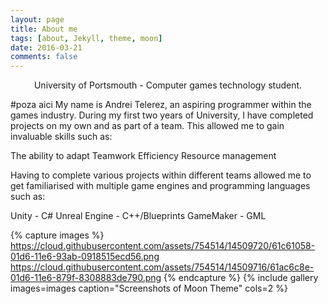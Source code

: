```yaml
---
layout: page
title: About me
tags: [about, Jekyll, theme, moon]
date: 2016-03-21
comments: false
---
```

    
<center>University of Portsmouth - Computer games technology student.</center>

#poza aici
My name is Andrei Telerez, an aspiring programmer within the games industry. During my first two years of University, I have completed projects on my own and as part of a team. This allowed me to gain invaluable skills such as:



The ability to adapt
Teamwork Efficiency
Resource management


Having to complete various projects within different teams allowed me to get familiarised with multiple game engines and programming languages such as:



Unity - C#
Unreal Engine - C++/Blueprints
GameMaker - GML

{% capture images %}
    https://cloud.githubusercontent.com/assets/754514/14509720/61c61058-01d6-11e6-93ab-0918515ecd56.png
    https://cloud.githubusercontent.com/assets/754514/14509716/61ac6c8e-01d6-11e6-879f-8308883de790.png
{% endcapture %}
{% include gallery images=images caption="Screenshots of Moon Theme" cols=2 %}
